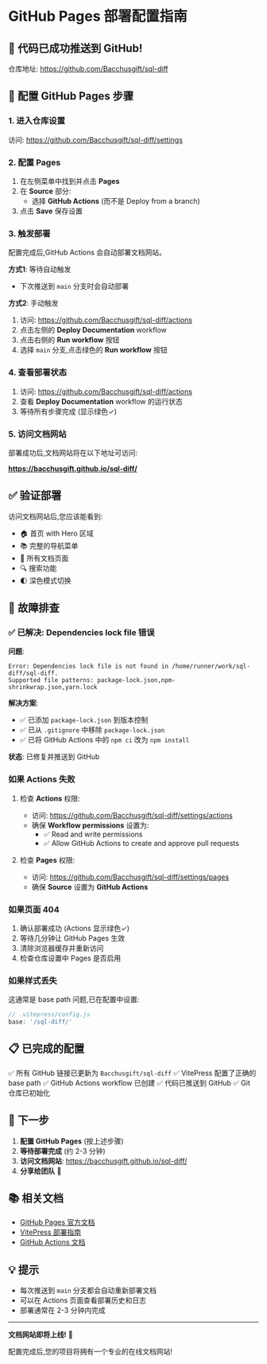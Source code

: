 # GitHub Pages 部署配置指南

## 🎉 代码已成功推送到 GitHub!

仓库地址: https://github.com/Bacchusgift/sql-diff

## 📝 配置 GitHub Pages 步骤

### 1. 进入仓库设置

访问: https://github.com/Bacchusgift/sql-diff/settings

### 2. 配置 Pages

1. 在左侧菜单中找到并点击 **Pages**
2. 在 **Source** 部分:
   - 选择 **GitHub Actions** (而不是 Deploy from a branch)
3. 点击 **Save** 保存设置

### 3. 触发部署

配置完成后,GitHub Actions 会自动部署文档网站。

**方式1**: 等待自动触发
- 下次推送到 `main` 分支时会自动部署

**方式2**: 手动触发
1. 访问: https://github.com/Bacchusgift/sql-diff/actions
2. 点击左侧的 **Deploy Documentation** workflow
3. 点击右侧的 **Run workflow** 按钮
4. 选择 `main` 分支,点击绿色的 **Run workflow** 按钮

### 4. 查看部署状态

1. 访问: https://github.com/Bacchusgift/sql-diff/actions
2. 查看 **Deploy Documentation** workflow 的运行状态
3. 等待所有步骤完成 (显示绿色✓)

### 5. 访问文档网站

部署成功后,文档网站将在以下地址可访问:

**https://bacchusgift.github.io/sql-diff/**

## ✅ 验证部署

访问文档网站后,您应该能看到:

- 🏠 首页 with Hero 区域
- 📚 完整的导航菜单
- 📖 所有文档页面
- 🔍 搜索功能
- 🌓 深色模式切换

## 🔧 故障排查

### ✅ 已解决: Dependencies lock file 错误

**问题**: 
```
Error: Dependencies lock file is not found in /home/runner/work/sql-diff/sql-diff. 
Supported file patterns: package-lock.json,npm-shrinkwrap.json,yarn.lock
```

**解决方案**:
- ✅ 已添加 `package-lock.json` 到版本控制
- ✅ 已从 `.gitignore` 中移除 `package-lock.json`
- ✅ 已将 GitHub Actions 中的 `npm ci` 改为 `npm install`

**状态**: 已修复并推送到 GitHub

### 如果 Actions 失败

1. 检查 **Actions** 权限:
   - 访问: https://github.com/Bacchusgift/sql-diff/settings/actions
   - 确保 **Workflow permissions** 设置为:
     - ✅ Read and write permissions
     - ✅ Allow GitHub Actions to create and approve pull requests

2. 检查 **Pages** 权限:
   - 访问: https://github.com/Bacchusgift/sql-diff/settings/pages
   - 确保 **Source** 设置为 **GitHub Actions**

### 如果页面 404

1. 确认部署成功 (Actions 显示绿色✓)
2. 等待几分钟让 GitHub Pages 生效
3. 清除浏览器缓存并重新访问
4. 检查仓库设置中 Pages 是否启用

### 如果样式丢失

这通常是 base path 问题,已在配置中设置:
```javascript
// .vitepress/config.js
base: '/sql-diff/'
```

## 📋 已完成的配置

✅ 所有 GitHub 链接已更新为 `Bacchusgift/sql-diff`
✅ VitePress 配置了正确的 base path
✅ GitHub Actions workflow 已创建
✅ 代码已推送到 GitHub
✅ Git 仓库已初始化

## 🚀 下一步

1. **配置 GitHub Pages** (按上述步骤)
2. **等待部署完成** (约 2-3 分钟)
3. **访问文档网站**: https://bacchusgift.github.io/sql-diff/
4. **分享给团队** 🎉

## 📚 相关文档

- [GitHub Pages 官方文档](https://docs.github.com/en/pages)
- [VitePress 部署指南](https://vitepress.dev/guide/deploy#github-pages)
- [GitHub Actions 文档](https://docs.github.com/en/actions)

## 💡 提示

- 每次推送到 `main` 分支都会自动重新部署文档
- 可以在 Actions 页面查看部署历史和日志
- 部署通常在 2-3 分钟内完成

---

**文档网站即将上线!** 🎊

配置完成后,您的项目将拥有一个专业的在线文档网站!
